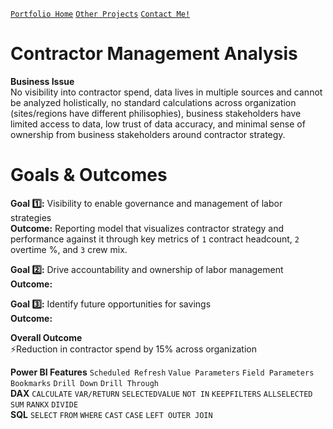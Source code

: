 [`Portfolio Home`](https://github.com/hayley-boll/portfolio/blob/main/README.md) [`Other Projects`](https://github.com/hayley-boll/portfolio/blob/main/README.md#portfolio-projects) [`Contact Me!`](https://github.com/hayley-boll/portfolio/blob/main/README.md#contact)

# Contractor Management Analysis

**Business Issue**  
No visibility into contractor spend, data lives in multiple sources and cannot be analyzed holistically, no standard calculations across organization (sites/regions have different philisophies), business stakeholders have limited access to data, low trust of data accuracy, and minimal sense of ownership from business stakeholders around contractor strategy.

# Goals & Outcomes

**Goal 1️⃣:** Visibility to enable governance and management of labor strategies  
**Outcome:** Reporting model that visualizes contractor strategy and performance against it through key metrics of `1` contract headcount, `2` overtime %, and `3` crew mix.  

**Goal 2️⃣:** Drive accountability and ownership of labor management  
**Outcome:**

**Goal 3️⃣:** Identify future opportunities for savings  
**Outcome:**

**Overall Outcome**  
⚡Reduction in contractor spend by 15% across organization

**Power BI Features** `Scheduled Refresh` `Value Parameters` `Field Parameters` `Bookmarks` `Drill Down` `Drill Through`  
**DAX** `CALCULATE` `VAR/RETURN` `SELECTEDVALUE` `NOT IN` `KEEPFILTERS` `ALLSELECTED` `SUM` `RANKX` `DIVIDE`  
**SQL** `SELECT` `FROM` `WHERE` `CAST` `CASE` `LEFT OUTER JOIN`  
